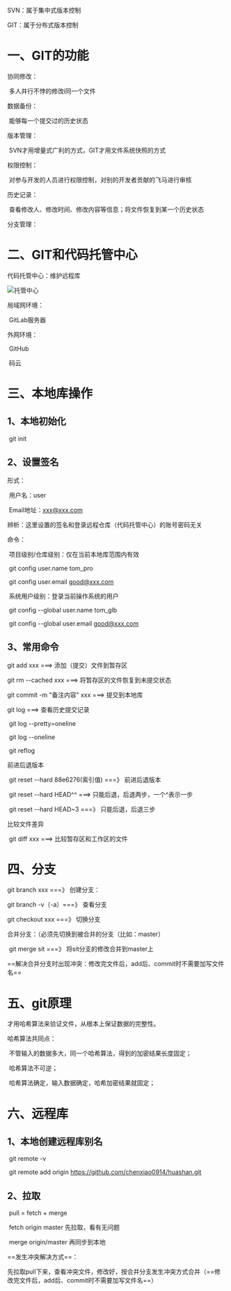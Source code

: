 SVN：属于集中式版本控制

GIT：属于分布式版本控制

# 一、GIT的功能

协同修改：

​	多人并行不悖的修改i同一个文件

数据备份：

​	能够每一个提交过的历史状态

版本管理：

​	SVN才用增量式广利的方式，GIT才用文件系统快照的方式

权限控制：

​	对参与开发的人员进行权限控制，对别的开发者贡献的飞马进行审核

历史记录：

​	查看修改人、修改时间、修改内容等信息；将文件恢复到某一个历史状态

分支管理：

# 二、GIT和代码托管中心

代码托管中心：维护远程库

![托管中心](D:%5Cstudy%5Cnote%5Cgit%5Cimages%5C%E6%89%98%E7%AE%A1%E4%B8%AD%E5%BF%83.PNG)

局域网环境：

​	GitLab服务器

外网环境：

​	GitHub

​	码云

# 三、本地库操作

## 1、本地初始化

​	git init

## 2、设置签名

形式：

​	用户名：user

​	Email地址：xxx@xxx.com

辨析：这里设置的签名和登录远程仓库（代码托管中心）的账号密码无关

命令：

​	项目级别/仓库级别：仅在当前本地库范围内有效

​		git config user.name tom_pro

​		git config user.email  good@xxx.com

​	系统用户级别：登录当前操作系统的用户

​		git config --global user.name tom_glb

​		git config --global user.email  good@xxx.com

## 	3、常用命令

git add xxx		===>	添加（提交）文件到暂存区

git rm --cached xxx		===>	将暂存区的文件恢复到未提交状态

git commit -m "备注内容" xxx		===>	提交到本地库	

git log		===>	查看历史提交记录

​	git log --pretty=oneline

​	git log --oneline

​	git reflog

前进后退版本

​	git reset --hard 88e6276(索引值)		===》	前进后退版本

​	git reset --hard HEAD^^		===>	只能后退，后退两步，一个^表示一步

​	git reset --hard HEAD~3		===》	只能后退，后退三步

比较文件差异

​	git diff  xxx		===>	比较暂存区和工作区的文件

# 四、分支

git branch xxx		===》	创建分支：

git branch -v（-a）===》	查看分支

git checkout xxx		===》	切换分支

合并分支：（必须先切换到被合并的分支（比如：master）

​	git merge sit		===》	将sit分支的修改合并到master上

==解决合并分支时出现冲突：修改完文件后，add后、commit时不需要加写文件名==

# 五、git原理

才用哈希算法来验证文件，从根本上保证数据的完整性。

哈希算法共同点：

​	不管输入的数据多大，同一个哈希算法，得到的加密结果长度固定；

​	哈希算法不可逆；

​	哈希算法确定，输入数据确定，哈希加密结果就固定；

# 六、远程库

## 1、本地创建远程库别名

​	git remote -v

​	git remote add origin https://github.com/chenxiao0914/huashan.git

## 2、拉取

​	pull = fetch + merge

​	fetch  origin master		先拉取，看有无问题

​	merge origin/master		再同步到本地

==发生冲突解决方式==：

​	先拉取pull下来，查看冲突文件，修改好，按合并分支发生冲突方式合并（==修改完文件后，add后、commit时不需要加写文件名==）